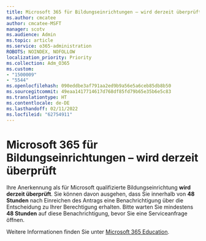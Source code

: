 ```yaml
---
title: Microsoft 365 für Bildungseinrichtungen – wird derzeit überprüft
ms.author: cmcatee
author: cmcatee-MSFT
manager: scotv
ms.audience: Admin
ms.topic: article
ms.service: o365-administration
ROBOTS: NOINDEX, NOFOLLOW
localization_priority: Priority
ms.collection: Adm_O365
ms.custom:
- "1500009"
- "5544"
ms.openlocfilehash: 090eddbe3af791aa2ed9b9a56e5a6ceb85db8b50
ms.sourcegitcommit: 49eaa1417714617d768df85fd79b65e35b6e5c83
ms.translationtype: HT
ms.contentlocale: de-DE
ms.lasthandoff: 02/11/2022
ms.locfileid: "62754911"
---
```

# <a name="microsoft-365-for-education---under-review"></a>Microsoft 365 für Bildungseinrichtungen – wird derzeit überprüft

Ihre Anerkennung als für Microsoft qualifizierte Bildungseinrichtung **wird derzeit überprüft**. Sie können davon ausgehen, dass Sie innerhalb von **48 Stunden** nach Einreichen des Antrags eine Benachrichtigung über die Entscheidung zu Ihrer Berechtigung erhalten. Bitte warten Sie mindestens **48 Stunden** auf diese Benachrichtigung, bevor Sie eine Serviceanfrage öffnen.

Weitere Informationen finden Sie unter [Microsoft 365 Education](https://www.microsoft.com/education/buy-license/microsoft365).
